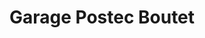 ---
title: "Garage Postec Boutet"
url: /plounevez-lochrist/garage-postec-boutet/
shop: Autowerkstatt
---